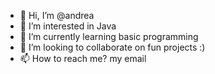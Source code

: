 - 👋 Hi, I’m @andrea
- 👀 I’m interested in Java
- 🌱 I’m currently learning basic programming 
- 💞️ I’m looking to collaborate on fun projects :)
- 📫 How to reach me? my email 

<!---
andreapv19/andreapv19 is a ✨ special ✨ repository because its `README.md` (this file) appears on your GitHub profile.
You can click the Preview link to take a look at your changes.
--->
